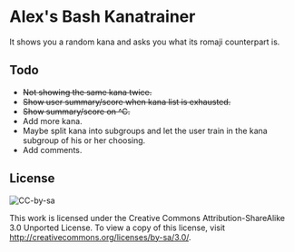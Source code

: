 # Alex's Bash Kanatrainer
It shows you a random kana and asks you what its romaji counterpart is.

## Todo
* ~~Not showing the same kana twice.~~
* ~~Show user summary/score when kana list is exhausted.~~
* ~~Show summary/score on ^C.~~
* Add more kana.
* Maybe split kana into subgroups and let the user train in the kana subgroup of his or her choosing.
* Add comments.

## License
![CC-by-sa](http://i.creativecommons.org/l/by-sa/3.0/88x31.png)

This work is licensed under the Creative Commons Attribution-ShareAlike 3.0 Unported License. To view a copy of this license, visit http://creativecommons.org/licenses/by-sa/3.0/.
